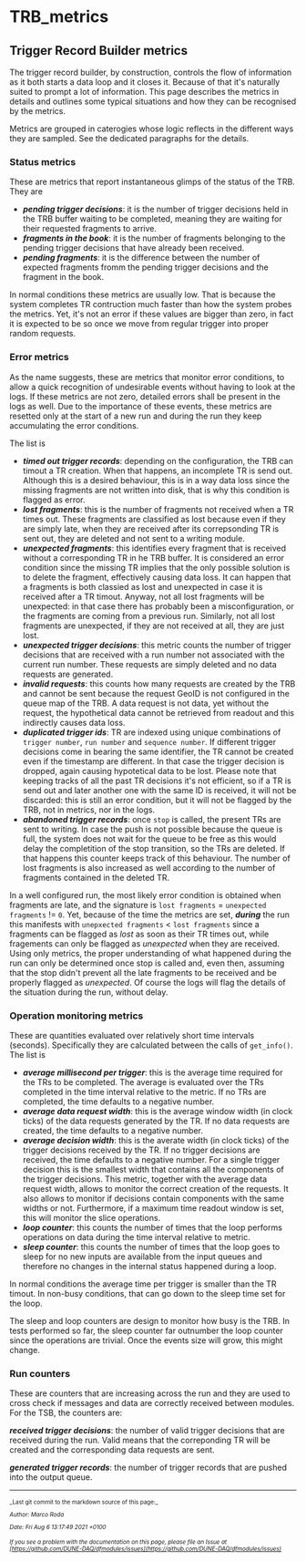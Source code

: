 # TRB_metrics
## Trigger Record Builder metrics

The trigger record builder, by construction, controls the flow of information as it both starts a data loop and it closes it.
Because of that it's naturally suited to prompt a lot of information.
This page describes the metrics in details and outlines some typical situations and how they can be recognised by the metrics.

Metrics are grouped in caterogies whose logic reflects in the different ways they are sampled. 
See the dedicated paragraphs for the details. 

### Status metrics

These are metrics that report instantaneous glimps of the status of the TRB. 
They are

+ ***pending trigger decisions***: it is the number of trigger decisions held in the TRB buffer waiting to be completed, meaning they are waiting for their requested fragments to arrive.
+ ***fragments in the book***: it is the number of fragments belonging to the pending trigger decisions that have already been received.
+ ***pending fragments***: it is the difference between the number of expected fragments fromm the pending trigger decisions and the fragment in the book.

In normal conditions these metrics are usually low. 
That is because the system completes TR contruction much faster than how the system probes the metrics. 
Yet, it's not an error if these values are bigger than zero, in fact it is expected to be so once we move from regular trigger into proper random requests.

### Error metrics

As the name suggests, these are metrics that monitor error conditions, to allow a quick recognition of undesirable events without having to look at the logs. 
If these metrics are not zero, detailed errors shall be present in the logs as well. 
Due to the importance of these events, these metrics are resetted only at the start of a new run and during the run they keep accumulating the error conditions.

The list is

+ ***timed out trigger records***: depending on the configuration, the TRB can timout a TR creation. When that happens, an incomplete TR is send out. Although this is a desired behaviour, this is in a way data loss since the missing fragments are not written into disk, that is why this condition is flagged as error.
+ ***lost fragments***: this is the number of fragments not received when a TR times out. These fragments are classified as lost because even if they are simply late, when they are received after its correpsonding TR is sent out, they are deleted and not sent to a writing module. 
+ ***unexpected fragments***: this identifies every fragment that is received without a corresponding TR in he TRB buffer. It is considered an error condition since the missing TR implies that the only possible solution is to delete the fragment, effectively causing data loss. It can happen that a fragments is both classied as lost and unexpected in case it is received after a TR timout. Anyway, not all lost fragments will be unexpected: in that case there has probably been a misconfiguration, or the fragments are coming from a previous run. Similarly, not all lost fragments are unexpected, if they are not received at all, they are just lost. 
+ ***unexpected trigger decisions***: this metric counts the number of trigger decisions that are received with a run number not associated with the current run number. These requests are simply deleted and no data requests are generated.
+ ***invalid requests***: this counts how many requests are created by the TRB and cannot be sent because the request GeoID is not configured in the queue map of the TRB. A data request is not data, yet without the request, the hypothetical data cannot be retrieved from readout and this indirectly causes data loss. 
+ ***duplicated trigger ids***: TR are indexed using unique combinations of `trigger number`, `run number` and `sequence number`. If different trigger decisions come in bearing the same identifier, the TR cannot be created even if the timestamp are different. In that case the trigger decision is dropped, again causing hypotetical data to be lost. Please note that keeping tracks of all the past TR decisions it's not efficient, so if a TR is send out and later another one with the same ID is received, it will not be discarded: this is still an error condition, but it will not be flagged by the TRB, not in metrics, nor in the logs.
+ ***abandoned trigger records***: once `stop` is called, the present TRs are sent to writing. In case the push is not possible because the queue is full, the system does not wait for the queue to be free as this would  delay the completition of the stop transition, so the TRs are deleted. If that happens this counter keeps track of this behaviour. The number of lost fragments is also increased as well according to the number of fragments contained in the deleted TR.

In a well configured run, the most likely error condition is obtained when fragments are late, and the signature is `lost fragments` = `unexpected fragments` != `0`. 
Yet, because of the time the metrics are set, ***during***  the run this manifests with `unepxected fragments` < `lost fragments` since a fragments can be flagged as _lost_ as soon as their TR times out, while fragements can only be flagged as _unexpected_ when they are received.
Using only metrics, the proper understanding of what happened during the run can only be determined once stop is called and, even then, assuming that the stop didn't prevent all the late fragments to be received and be properly flagged as _unexpected_. 
Of course the logs will flag the details of the situation during the run, without delay. 

### Operation monitoring metrics 

These are quantities evaluated over relatively short time intervals (seconds). 
Specifically they are calculated between the calls of `get_info()`. 
The list is

+ ***average millisecond per trigger***: this is the average time required for the TRs to be completed. The average is evaluated over the TRs completed in the time interval relative to the metric. If no TRs are completed, the time defaults to a negative number.
+ ***average data request width***: this is the average window width (in clock ticks) of the data requests generated by the TR. If no data requests are created, the time defaults to a negative number.
+ ***average decision width***: this is the averate width (in clock ticks) of the trigger decisions received by the TR. If no trigger decisions are received, the time defaults to a negative number. For a single trigger decision this is the smallest width that contains all the components of the trigger decisions. This metric, together with the average data request width, allows to monitor the correct creation of the requests. It also allows to monitor if decisions contain components with the same widths or not. Furthermore, if a maximum time readout window is set, this will monitor the slice operations. 
+ ***loop counter***: this counts the number of times that the loop performs operations on data during the time interval relative to metric.
+ ***sleep counter***: this counts the number of times that the loop goes to sleep for no new inputs are available from the input queues and therefore no changes in the internal status happened during a loop.

In normal conditions the average time per trigger is smaller than the TR timout. 
In non-busy conditions, that can go down to the sleep time set for the loop.

The sleep and loop counters are design to monitor how busy is the TRB. 
In tests performed so far, the sleep counter far outnumber the loop counter since the operations are trivial. 
Once the events size will grow, this might change.

### Run counters

These are counters that are increasing across the run and they are used to cross check if messages and data are correctly received between modules. 
For the TSB, the counters are:

***received trigger decisions***: the number of valid trigger decisions that are received during the run. Valid means that the correponding TR will be created and the corresponding data requests are sent. 

***generated trigger records***: the number of trigger records that are pushed into the output queue.


-----

<font size="1">
_Last git commit to the markdown source of this page:_


_Author: Marco Roda_

_Date: Fri Aug 6 13:17:49 2021 +0100_

_If you see a problem with the documentation on this page, please file an Issue at [https://github.com/DUNE-DAQ/dfmodules/issues](https://github.com/DUNE-DAQ/dfmodules/issues)_
</font>
